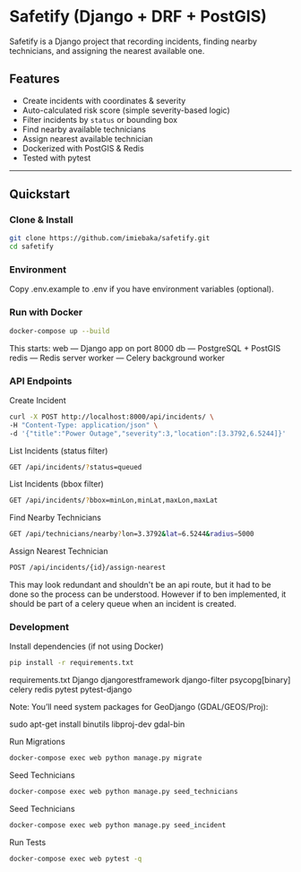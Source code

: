 # Safetify (Django + DRF + PostGIS)

Safetify is a Django project that recording incidents, finding nearby technicians, and assigning the nearest available one.

## Features
- Create incidents with coordinates & severity
- Auto-calculated risk score (simple severity-based logic)
- Filter incidents by `status` or bounding box
- Find nearby available technicians
- Assign nearest available technician
- Dockerized with PostGIS & Redis
- Tested with pytest
---

## Quickstart

### Clone & Install
```bash
git clone https://github.com/imiebaka/safetify.git
cd safetify
```
### Environment
Copy .env.example to .env if you have environment variables (optional).

### Run with Docker
```bash
docker-compose up --build
```
This starts:
web — Django app on port 8000
db — PostgreSQL + PostGIS
redis — Redis server
worker — Celery background worker

### API Endpoints
Create Incident
```bash
curl -X POST http://localhost:8000/api/incidents/ \
-H "Content-Type: application/json" \
-d '{"title":"Power Outage","severity":3,"location":[3.3792,6.5244]}'
```

List Incidents (status filter)
```bash
GET /api/incidents/?status=queued
```
List Incidents (bbox filter)
```bash
GET /api/incidents/?bbox=minLon,minLat,maxLon,maxLat
```

Find Nearby Technicians
```bash
GET /api/technicians/nearby?lon=3.3792&lat=6.5244&radius=5000
```
Assign Nearest Technician
```bash
POST /api/incidents/{id}/assign-nearest
```
This may look redundant and shouldn't be an api route, but it had to be done so the process can be understood. However if to ben implemented, it should be part of a celery queue when an incident is created. 

### Development

Install dependencies (if not using Docker)
```bash
pip install -r requirements.txt
```
requirements.txt
Django
djangorestframework
django-filter
psycopg[binary]
celery
redis
pytest
pytest-django

Note: You’ll need system packages for GeoDjango (GDAL/GEOS/Proj):

sudo apt-get install binutils libproj-dev gdal-bin

Run Migrations
```bash
docker-compose exec web python manage.py migrate
```
Seed Technicians
```bash
docker-compose exec web python manage.py seed_technicians
```

Seed Technicians
```bash
docker-compose exec web python manage.py seed_incident
```

Run Tests
```bash
docker-compose exec web pytest -q
```
